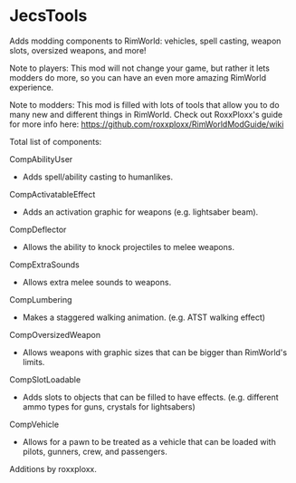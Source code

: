 # JecsTools
Adds modding components to RimWorld: vehicles, spell casting, weapon slots, oversized weapons, and more!

Note to players: This mod will not change your game, but rather it lets modders do more, so you can have an even more amazing RimWorld experience.
	
Note to modders: This mod is filled with lots of tools that allow you to do many new and different things in RimWorld. Check out RoxxPloxx's guide for more info here: https://github.com/roxxploxx/RimWorldModGuide/wiki
	
Total list of components:

CompAbilityUser
 - Adds spell/ability casting to humanlikes.
 
CompActivatableEffect
 - Adds an activation graphic for weapons (e.g. lightsaber beam). 
 
CompDeflector
 - Allows the ability to knock projectiles to melee weapons.
 
CompExtraSounds
 - Allows extra melee sounds to weapons.
 
CompLumbering
 - Makes a staggered walking animation. (e.g. ATST walking effect)
 
CompOversizedWeapon
 - Allows weapons with graphic sizes that can be bigger than RimWorld's limits.
 
CompSlotLoadable
 - Adds slots to objects that can be filled to have effects. (e.g. different ammo types for guns, crystals for lightsabers)
 
CompVehicle
 - Allows for a pawn to be treated as a vehicle that can be loaded with pilots, gunners, crew, and passengers.
	
Additions by roxxploxx.
